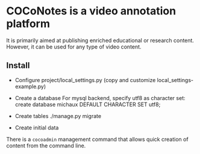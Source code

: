 # COCoNotes is a video annotation platform #

It is primarily aimed at publishing enriched educational or research
content. However, it can be used for any type of video content.

## Install ##

- Configure project/local_settings.py (copy and customize local_settings-example.py)

- Create a database
For mysql backend, specify utf8 as character set:
  create database michaux DEFAULT CHARACTER SET utf8;

- Create tables
  ./manage.py migrate

- Create initial data

There is a `cocoadmin` management command that allows quick creation of content from the command line.

